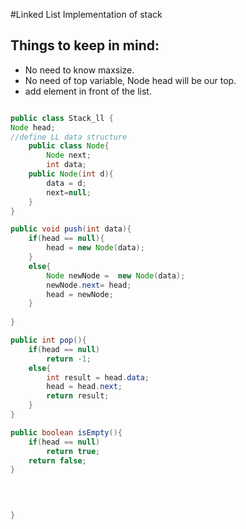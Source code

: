 #Linked List Implementation of stack

## Things to keep in mind:

* No need to know maxsize.
* No need of top variable, Node head will be our top.
* add element in front of the list.

```java

public class Stack_ll {
Node head;
//define LL data structure	
	public class Node{
		Node next;
		int data;
	public Node(int d){
		data = d;
		next=null;
	}
}

public void push(int data){
	if(head == null){
		head = new Node(data);
	}
	else{
		Node newNode =  new Node(data);
		newNode.next= head;
		head = newNode;
	}
	
}

public int pop(){
	if(head == null)
		return -1;
	else{
		int result = head.data;
		head = head.next;
		return result;
	}
}

public boolean isEmpty(){
	if(head == null)
		return true;
	return false;
}

	
	

}

```
